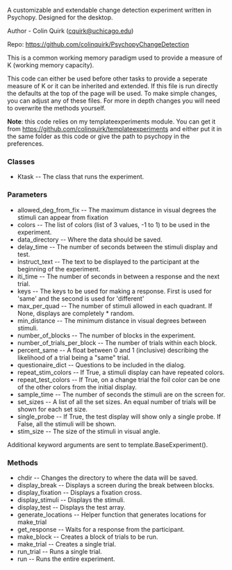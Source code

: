 A customizable and extendable change detection experiment written in Psychopy. Designed for the desktop.

Author - Colin Quirk (cquirk@uchicago.edu)

Repo: https://github.com/colinquirk/PsychopyChangeDetection

This is a common working memory paradigm used to provide a measure of K (working memory capacity).

This code can either be used before other tasks to provide a seperate measure of K or it can be inherited and extended. If this file is run directly the defaults at the top of the page will be used. To make simple changes, you can adjust any of these files. For more in depth changes you will need to overwrite the methods yourself.

**Note**: this code relies on my templateexperiments module. You can get it from
https://github.com/colinquirk/templateexperiments and either put it in the same folder as this
code or give the path to psychopy in the preferences.



### Classes
* Ktask -- The class that runs the experiment.
    

### Parameters
* allowed_deg_from_fix -- The maximum distance in visual degrees the stimuli can appear from fixation
* colors -- The list of colors (list of 3 values, -1 to 1) to be used in the experiment.
* data_directory -- Where the data should be saved.
* delay_time -- The number of seconds between the stimuli display and test.
* instruct_text -- The text to be displayed to the participant at the beginning of the experiment.
* iti_time -- The number of seconds in between a response and the next trial.
* keys -- The keys to be used for making a response. First is used for 'same' and the second is used for 'different'
* max_per_quad -- The number of stimuli allowed in each quadrant. If None, displays are completely * random.
* min_distance -- The minimum distance in visual degrees between stimuli.
* number_of_blocks -- The number of blocks in the experiment.
* number_of_trials_per_block -- The number of trials within each block.
* percent_same -- A float between 0 and 1 (inclusive) describing the likelihood of a trial being a "same" trial.
* questionaire_dict -- Questions to be included in the dialog.
* repeat_stim_colors -- If True, a stimuli display can have repeated colors.
* repeat_test_colors -- If True, on a change trial the foil color can be one of the other colors from the initial display.
* sample_time -- The number of seconds the stimuli are on the screen for.
* set_sizes -- A list of all the set sizes. An equal number of trials will be shown for each set size.
* single_probe -- If True, the test display will show only a single probe. If False, all the stimuli will be shown.
* stim_size -- The size of the stimuli in visual angle.

Additional keyword arguments are sent to template.BaseExperiment().

### Methods
* chdir -- Changes the directory to where the data will be saved.
* display_break -- Displays a screen during the break between blocks.
* display_fixation -- Displays a fixation cross.
* display_stimuli -- Displays the stimuli.
* display_test -- Displays the test array.
* generate_locations -- Helper function that generates locations for make_trial
* get_response -- Waits for a response from the participant.
* make_block -- Creates a block of trials to be run.
* make_trial -- Creates a single trial.
* run_trial -- Runs a single trial.
* run -- Runs the entire experiment.



